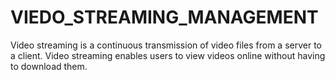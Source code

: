 # VIEDO_STREAMING_MANAGEMENT
Video streaming is a continuous transmission of video files from a server to a client. Video streaming enables users to view videos online without having to download them.
